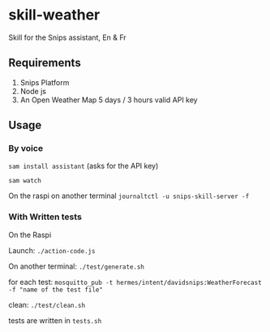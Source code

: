 # skill-weather
Skill for the Snips assistant, En &amp; Fr

## Requirements

1.  Snips Platform
2.  Node js
3.  An Open Weather Map 5 days / 3 hours valid API key

## Usage

### By voice

`sam install assistant` (asks for the API key)

`sam watch`

On the raspi on another terminal `journaltctl -u snips-skill-server -f`

### With Written tests

On the Raspi

Launch: `./action-code.js`

On another terminal: `./test/generate.sh`

for each test: `mosquitto_pub -t hermes/intent/davidsnips:WeatherForecast -f "name of the test file"`

clean: `./test/clean.sh`

tests are written in `tests.sh`
